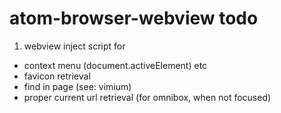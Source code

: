 # atom-browser-webview todo

1. webview inject script for

  - context menu (document.activeElement) etc
  - favicon retrieval
  - find in page (see: vimium)
  - proper current url retrieval (for omnibox, when not focused)
